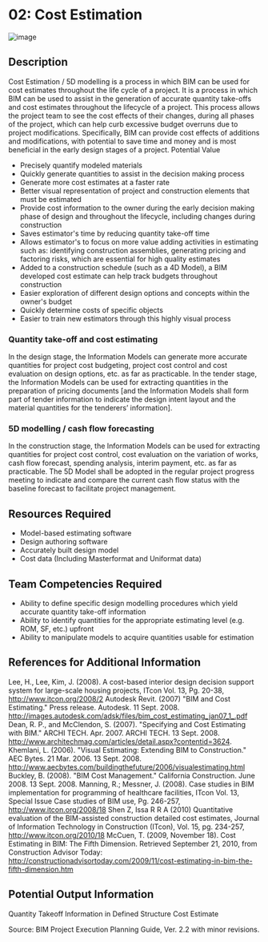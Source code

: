 # 02: Cost Estimation
![image](https://github.com/user-attachments/assets/33ae7d4d-14a1-4a8c-a532-46e3e8cfcc1b)

## Description
Cost Estimation / 5D modelling is a process in which BIM can be used for cost estimates throughout the life cycle of a project. ​It is a process in which BIM can be used to assist in the generation of accurate quantity take-offs and cost estimates throughout the lifecycle of a project. This process allows the project team to see the cost effects of their changes, during all phases of the project, which can help curb excessive budget overruns due to project modifications. Specifically, BIM can provide cost effects of additions and modifications, with potential to save time and money and is most beneficial in the early design stages of a project.
Potential Value
-	Precisely quantify modeled materials
-	Quickly generate quantities to assist in the decision making process
-	Generate more cost estimates at a faster rate
-	Better visual representation of project and construction elements that must be estimated
-	Provide cost information to the owner during the early decision making phase of design and throughout the lifecycle, including changes during construction
-	Saves estimator's time by reducing quantity take-off time
-	Allows estimator's to focus on more value adding activities in estimating such as: identifying construction assemblies, generating pricing and factoring risks, which are essential for high quality estimates
-	Added to a construction schedule (such as a 4D Model), a BIM developed cost estimate can help track budgets throughout construction
-	Easier exploration of different design options and concepts within the owner's budget
-	Quickly determine costs of specific objects
-	Easier to train new estimators through this highly visual process

### Quantity take-off and cost estimating ​
In the design stage, the Information Models can generate more accurate quantities for project cost budgeting, project cost control and cost evaluation on design options, etc. as far as practicable. In the tender stage, the Information Models can be used for extracting quantities in the preparation of pricing documents [and the Information Models shall form part of tender information to indicate the design intent layout and the material quantities for the tenderers’ information]. ​

### 5D modelling / cash flow forecasting ​
In the construction stage, the Information Models can be used for extracting quantities for project cost control, cost evaluation on the variation of works, cash flow forecast, spending analysis, interim payment, etc. as far as practicable. The 5D Model shall be adopted in the regular project progress meeting to indicate and compare the current cash flow status with the baseline forecast to facilitate project management.
 
## Resources Required
-	Model-based estimating software
-	Design authoring software
-	Accurately built design model
-	Cost data (Including Masterformat and Uniformat data)
 
## Team Competencies Required
-	Ability to define specific design modelling procedures which yield accurate quantity take-off information
-	Ability to identify quantities for the appropriate estimating level (e.g. ROM, SF, etc.) upfront
-	Ability to manipulate models to acquire quantities usable for estimation

## References for Additional Information
Lee, H., Lee, Kim, J. (2008). A cost-based interior design decision support system for large-scale housing projects, ITcon Vol. 13, Pg. 20-38, http://www.itcon.org/2008/2
Autodesk Revit. (2007) "BIM and Cost Estimating." Press release. Autodesk. 11 Sept. 2008. http://images.autodesk.com/adsk/files/bim_cost_estimating_jan07_1_.pdf
Dean, R. P., and McClendon, S. (2007). "Specifying and Cost Estimating with BIM." ARCHI TECH. Apr. 2007. ARCHI TECH. 13 Sept. 2008. http://www.architechmag.com/articles/detail.aspx?contentid=3624.
Khemlani, L. (2006). "Visual Estimating: Extending BIM to Construction." AEC Bytes. 21 Mar. 2006. 13 Sept. 2008. http://www.aecbytes.com/buildingthefuture/2006/visualestimating.html
Buckley, B. (2008). "BIM Cost Management." California Construction. June 2008. 13 Sept. 2008.
Manning, R.; Messner, J. (2008). Case studies in BIM implementation for programming of healthcare facilities, ITcon Vol. 13, Special Issue Case studies of BIM use, Pg. 246-257, http://www.itcon.org/2008/18
Shen Z, Issa R R A (2010) Quantitative evaluation of the BIM-assisted construction detailed cost estimates, Journal of Information Technology in Construction (ITcon), Vol. 15, pg. 234-257, http://www.itcon.org/2010/18
McCuen, T. (2009, November 18). Cost Estimating in BIM: The Fifth Dimension. Retrieved September 21, 2010, from Construction Advisor Today: http://constructionadvisortoday.com/2009/11/cost-estimating-in-bim-the-fifth-dimension.htm 

## Potential Output Information
Quantity Takeoff Information in Defined Structure
Cost Estimate
 
Source:  BIM Project Execution Planning Guide, Ver. 2.2 with minor revisions.

